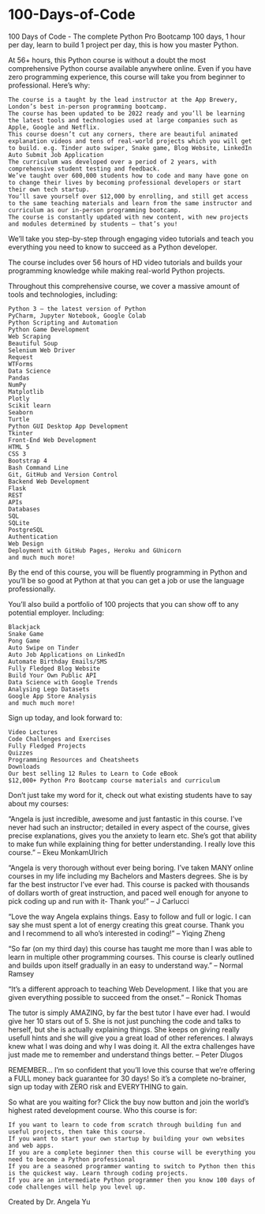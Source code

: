 # 100-Days-of-Code
100 Days of Code - The complete Python Pro Bootcamp
100 days, 1 hour per day, learn to build 1 project per day, this is how you master Python.

At 56+ hours, this Python course is without a doubt the most comprehensive Python course available anywhere online. Even if you have zero programming experience, this course will take you from beginner to professional. Here’s why:

    The course is a taught by the lead instructor at the App Brewery, London’s best in-person programming bootcamp.
    The course has been updated to be 2022 ready and you’ll be learning the latest tools and technologies used at large companies such as Apple, Google and Netflix.
    This course doesn’t cut any corners, there are beautiful animated explanation videos and tens of real-world projects which you will get to build. e.g. Tinder auto swiper, Snake game, Blog Website, LinkedIn Auto Submit Job Application
    The curriculum was developed over a period of 2 years, with comprehensive student testing and feedback.
    We’ve taught over 600,000 students how to code and many have gone on to change their lives by becoming professional developers or start their own tech startup.
    You’ll save yourself over $12,000 by enrolling, and still get access to the same teaching materials and learn from the same instructor and curriculum as our in-person programming bootcamp.
    The course is constantly updated with new content, with new projects and modules determined by students – that’s you!

We’ll take you step-by-step through engaging video tutorials and teach you everything you need to know to succeed as a Python developer.

The course includes over 56 hours of HD video tutorials and builds your programming knowledge while making real-world Python projects.

Throughout this comprehensive course, we cover a massive amount of tools and technologies, including:

    Python 3 – the latest version of Python
    PyCharm, Jupyter Notebook, Google Colab
    Python Scripting and Automation
    Python Game Development
    Web Scraping
    Beautiful Soup
    Selenium Web Driver
    Request
    WTForms
    Data Science
    Pandas
    NumPy
    Matplotlib
    Plotly
    Scikit learn
    Seaborn
    Turtle
    Python GUI Desktop App Development
    Tkinter
    Front-End Web Development
    HTML 5
    CSS 3
    Bootstrap 4
    Bash Command Line
    Git, GitHub and Version Control
    Backend Web Development
    Flask
    REST
    APIs
    Databases
    SQL
    SQLite
    PostgreSQL
    Authentication
    Web Design
    Deployment with GitHub Pages, Heroku and GUnicorn
    and much much more!

By the end of this course, you will be fluently programming in Python and you’ll be so good at Python at that you can get a job or use the language professionally.

You’ll also build a portfolio of 100 projects that you can show off to any potential employer. Including:

    Blackjack
    Snake Game
    Pong Game
    Auto Swipe on Tinder
    Auto Job Applications on LinkedIn
    Automate Birthday Emails/SMS
    Fully Fledged Blog Website
    Build Your Own Public API
    Data Science with Google Trends
    Analysing Lego Datasets
    Google App Store Analysis
    and much much more!

Sign up today, and look forward to:

    Video Lectures
    Code Challenges and Exercises
    Fully Fledged Projects
    Quizzes
    Programming Resources and Cheatsheets
    Downloads
    Our best selling 12 Rules to Learn to Code eBook
    $12,000+ Python Pro Bootcamp course materials and curriculum

Don’t just take my word for it, check out what existing students have to say about my courses:

“Angela is just incredible, awesome and just fantastic in this course. I’ve never had such an instructor; detailed in every aspect of the course, gives precise explanations, gives you the anxiety to learn etc. She’s got that ability to make fun while explaining thing for better understanding. I really love this course.” – Ekeu MonkamUlrich

“Angela is very thorough without ever being boring. I’ve taken MANY online courses in my life including my Bachelors and Masters degrees. She is by far the best instructor I’ve ever had. This course is packed with thousands of dollars worth of great instruction, and paced well enough for anyone to pick coding up and run with it- Thank you!” – J Carlucci

“Love the way Angela explains things. Easy to follow and full or logic. I can say she must spent a lot of energy creating this great course. Thank you and I recommend to all who’s interested in coding!” – Yiqing Zheng

“So far (on my third day) this course has taught me more than I was able to learn in multiple other programming courses. This course is clearly outlined and builds upon itself gradually in an easy to understand way.” – Normal Ramsey

“It’s a different approach to teaching Web Development. I like that you are given everything possible to succeed from the onset.” – Ronick Thomas

The tutor is simply AMAZING, by far the best tutor I have ever had. I would give her 10 stars out of 5. She is not just punching the code and talks to herself, but she is actually explaining things. She keeps on giving really usefull hints and she will give you a great load of other references. I always knew what I was doing and why I was doing it. All the extra challenges have just made me to remember and understand things better. – Peter Dlugos

REMEMBER… I’m so confident that you’ll love this course that we’re offering a FULL money back guarantee for 30 days! So it’s a complete no-brainer, sign up today with ZERO risk and EVERYTHING to gain.

So what are you waiting for? Click the buy now button and join the world’s highest rated development course.
Who this course is for:

    If you want to learn to code from scratch through building fun and useful projects, then take this course.
    If you want to start your own startup by building your own websites and web apps.
    If you are a complete beginner then this course will be everything you need to become a Python professional
    If you are a seasoned programmer wanting to switch to Python then this is the quickest way. Learn through coding projects.
    If you are an intermediate Python programmer then you know 100 days of code challenges will help you level up.

Created by Dr. Angela Yu
